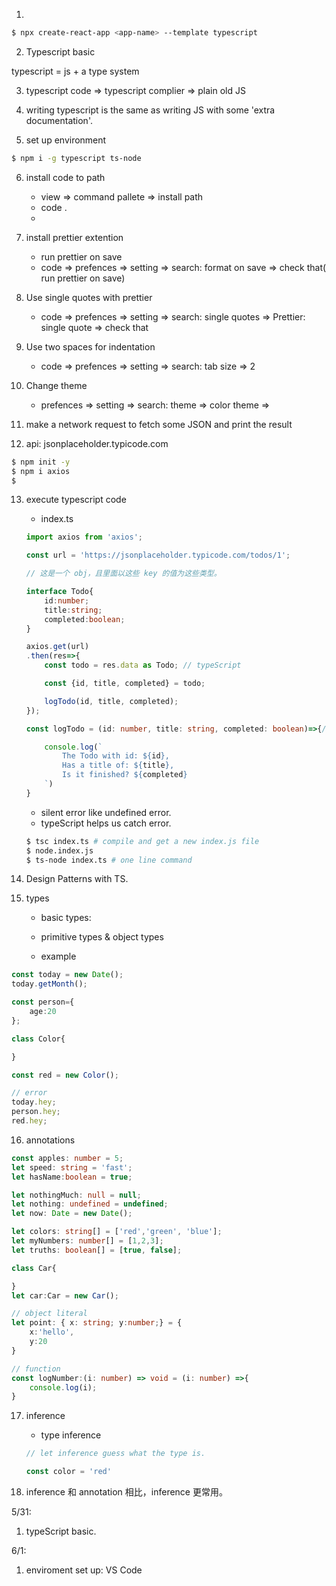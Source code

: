 1. 
```bash
$ npx create-react-app <app-name> --template typescript
```

2. Typescript basic

typescript = js + a type system

3. typescript code => typescript complier => plain old JS

4. writing typescript is the same as writing JS with some 'extra documentation'.

5. set up environment

```bash
$ npm i -g typescript ts-node
```

6. install code to path

    - view => command pallete => install path
    - code .
    - 

7. install prettier extention

    - run prettier on save
    - code => prefences => setting => search: format on save => check that( run prettier on save) 

8. Use single quotes with prettier

    - code => prefences => setting => search: single quotes => Prettier: single quote => check that

9. Use two spaces for indentation

    - code => prefences => setting => search: tab size => 2

10. Change theme

    - prefences => setting => search: theme => color theme => 

11. make a network request to fetch some JSON and print the result

12. api: jsonplaceholder.typicode.com

```bash
$ npm init -y
$ npm i axios
$ 
```

13. execute typescript code

    - index.ts

    ```ts
    import axios from 'axios';

    const url = 'https://jsonplaceholder.typicode.com/todos/1';

    // 这是一个 obj，且里面以这些 key 的值为这些类型。

    interface Todo{
        id:number;
        title:string;
        completed:boolean;
    }

    axios.get(url)
    .then(res=>{
        const todo = res.data as Todo; // typeScript

        const {id, title, completed} = todo;

        logTodo(id, title, completed);
    });

    const logTodo = (id: number, title: string, completed: boolean)=>{// TS

        console.log(`
            The Todo with id: ${id},
            Has a title of: ${title},
            Is it finished? ${completed}
        `)
    }
    ```

    - silent error like undefined error.
    - typeScript helps us catch error.

    ```bash
    $ tsc index.ts # compile and get a new index.js file
    $ node.index.js
    $ ts-node index.ts # one line command
    ```

14. Design Patterns with TS.

15. types

    - basic types:
    - primitive types & object types

    - example
```ts
const today = new Date();
today.getMonth();

const person={
    age:20
};

class Color{

}

const red = new Color();

// error
today.hey;
person.hey;
red.hey;
```

16. annotations

```ts
const apples: number = 5;
let speed: string = 'fast';
let hasName:boolean = true;

let nothingMuch: null = null;
let nothing: undefined = undefined;
let now: Date = new Date();

let colors: string[] = ['red','green', 'blue'];
let myNumbers: number[] = [1,2,3];
let truths: boolean[] = [true, false];

class Car{

}
let car:Car = new Car();

// object literal
let point: { x: string; y:number;} = {
    x:'hello',
    y:20
}

// function
const logNumber:(i: number) => void = (i: number) =>{
    console.log(i);
}
```

17. inference

    - type inference

    ```ts
    // let inference guess what the type is.

    const color = 'red'
    ```

18. inference 和 annotation 相比，inference 更常用。

5/31:

1. typeScript basic.

6/1:

1. enviroment set up: VS Code